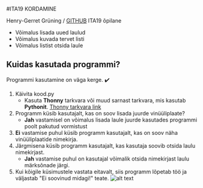 #ITA19 KORDAMINE

Henry-Gerret Grüning / [GITHUB](https://github.com/HenryGerretGruning/OOPLahendused/tree/master/ "Henry-Gerret Grüning Github")
ITA19 õpilane 

   * Võimalus lisada uued laulud 
   * Võimalus kuvada tervet listi
   * Võimalus listist otsida laule
    
    
## Kuidas kasutada programmi?
Programmi kasutamine on väga kerge. ✔️
1. Käivita kood.py 
   - Kasuta __Thonny__ tarkvara või muud sarnast tarkvara, mis kasutab __Pythonit__. [Thonny tarkvara link](https://thonny.org/ "Thonny tarkvara") 
2. Programm küsib kasutajalt, kas on soov lisada juurde vinüüliplaate?
   - **Jah** vastamisel on võimalus lisada laule juurde kasutades programmi poolt pakutud vormistust
3. **Ei** vastamise puhul küsib programm kasutajalt, kas on soov näha vinüüliplaatide nimekirja.
4. Järgmisena küsib programm kasutajalt, kas kasutaja soovib otsida laulu nimekirjast.
   - **Jah** vastamise puhul on kasutajal võimalik otsida nimekirjast laulu märksõnade järgi.
5. Kui kõigile küsimustele vastata eitavalt, siis programm lõpetab töö ja väljastab "Ei soovinud midagi!" teate.
![alt text](https://i.imgur.com/dwdgzvX.png "Näidis: Kui vastata Ei")
